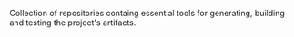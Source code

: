 Collection of repositories containg essential tools for generating, building and testing the project's artifacts.
